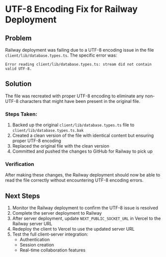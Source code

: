 # UTF-8 Encoding Fix for Railway Deployment

## Problem
Railway deployment was failing due to a UTF-8 encoding issue in the file `client/lib/database.types.ts`. The specific error was:

```
Error reading client/lib/database.types.ts: stream did not contain valid UTF-8.
```

## Solution
The file was recreated with proper UTF-8 encoding to eliminate any non-UTF-8 characters that might have been present in the original file.

### Steps Taken:
1. Backed up the original `client/lib/database.types.ts` file to `client/lib/database.types.ts.bak`
2. Created a clean version of the file with identical content but ensuring proper UTF-8 encoding
3. Replaced the original file with the clean version
4. Committed and pushed the changes to GitHub for Railway to pick up

### Verification
After making these changes, the Railway deployment should now be able to read the file correctly without encountering UTF-8 encoding errors.

## Next Steps
1. Monitor the Railway deployment to confirm the UTF-8 issue is resolved
2. Complete the server deployment to Railway
3. After server deployment, update `NEXT_PUBLIC_SOCKET_URL` in Vercel to the Railway server URL
4. Redeploy the client to Vercel to use the updated server URL
5. Test the full client-server integration:
   - Authentication
   - Session creation
   - Real-time collaboration features

